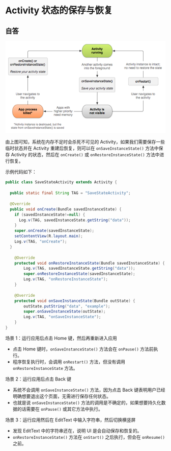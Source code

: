 # Activity 状态的保存与恢复

## 自答

![](./res/001.png)

由上图可知，系统在内存不足时会杀死不可见的 Activity，如果我们需要保存一些临时状态并在 Activity 重建后恢复，则可以在 `onSaveInstanceState()` 方法中保存 Activity 的状态，然后在 `onCreate()` 或 `onRestoreInstanceState()` 方法中进行恢复。

示例代码如下：

```java
public class SaveStateActivity extends Activity {
  
  public static final String TAG = "SaveStateActivity";
 
  @Override
  public void onCreate(Bundle savedInstanceState) {
    if (savedInstanceState!=null) {
      Log.v(TAG, savedInstanceState.getString("data"));
    }
    super.onCreate(savedInstanceState);
    setContentView(R.layout.main);
    Log.v(TAG, "onCreate");
  }
    
	@Override
	protected void onRestoreInstanceState(Bundle savedInstanceState) {
		Log.v(TAG, savedInstanceState.getString("data"));
		super.onRestoreInstanceState(savedInstanceState);
		Log.v(TAG, "onRestoreInstanceState");
	}
	
	@Override
	protected void onSaveInstanceState(Bundle outState) {
		outState.putString("data", "example");
		super.onSaveInstanceState(outState);
		Log.v(TAG, "onSaveInstanceState");
	}
}
```

场景 1：运行应用后点击 Home 键，然后再重新进入应用
* 点击 Home 键时，`onSaveInstanceState()` 方法会在 `onPause()` 方法前执行。
* 程序恢复执行时，会调用 `onRestart()` 方法，但没有调用 `onRestoreInstanceState` 方法。 

场景 2：运行应用后点击 Back 键
* 系统不会调用 `onSaveInstanceState()` 方法，因为点击 Back 键表明用户已经明确想要退出这个页面，无需进行保存任何状态。
* 也就是说 `onSaveInstanceState()` 方法的调用是不确定的，如果想要持久化数据的话需要在 `onPause()` 或其它方法中执行。

场景 3：运行应用然后在 EditText 中输入字符串，然后切换横竖屏
* 发现 EditText 中的字符串还在，说明 UI 是会自动保存和恢复的。
* `onRestoreInstanceState()` 方法在 `onStart()` 之后执行，但会在 `onResume()` 之前。